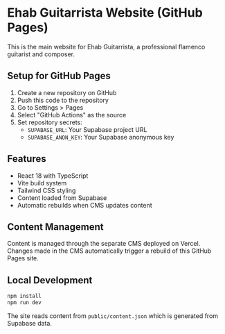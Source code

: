 # Ehab Guitarrista Website (GitHub Pages)

This is the main website for Ehab Guitarrista, a professional flamenco guitarist and composer.

## Setup for GitHub Pages

1. Create a new repository on GitHub
2. Push this code to the repository
3. Go to Settings > Pages
4. Select "GitHub Actions" as the source
5. Set repository secrets:
   - `SUPABASE_URL`: Your Supabase project URL
   - `SUPABASE_ANON_KEY`: Your Supabase anonymous key

## Features

- React 18 with TypeScript
- Vite build system
- Tailwind CSS styling
- Content loaded from Supabase
- Automatic rebuilds when CMS updates content

## Content Management

Content is managed through the separate CMS deployed on Vercel.
Changes made in the CMS automatically trigger a rebuild of this GitHub Pages site.

## Local Development

```bash
npm install
npm run dev
```

The site reads content from `public/content.json` which is generated from Supabase data.
